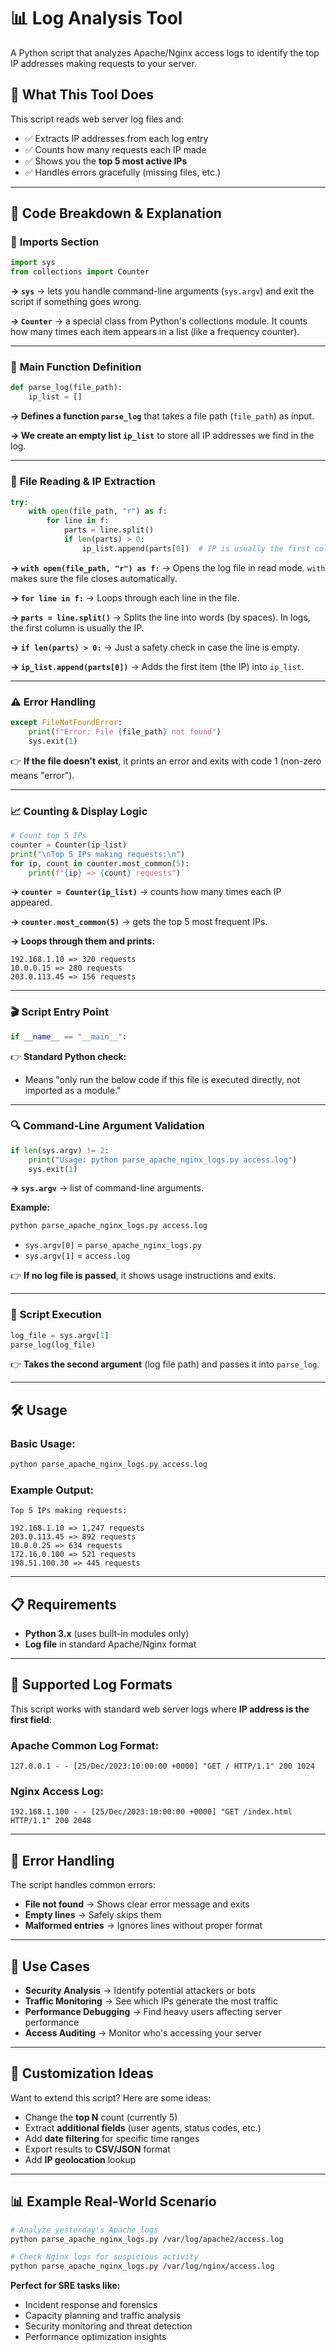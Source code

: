 # 📊 Log Analysis Tool

A Python script that analyzes Apache/Nginx access logs to identify the top IP addresses making requests to your server.

## 🚀 What This Tool Does

This script reads web server log files and:
- ✅ Extracts IP addresses from each log entry
- ✅ Counts how many requests each IP made
- ✅ Shows you the **top 5 most active IPs**
- ✅ Handles errors gracefully (missing files, etc.)

---

## 📖 Code Breakdown & Explanation

### 🔧 **Imports Section**
```python
import sys
from collections import Counter
```

**→ `sys`** → lets you handle command-line arguments (`sys.argv`) and exit the script if something goes wrong.

**→ `Counter`** → a special class from Python's collections module. It counts how many times each item appears in a list (like a frequency counter).

---

### 🎯 **Main Function Definition**
```python
def parse_log(file_path):
    ip_list = []
```

**→ Defines a function `parse_log`** that takes a file path (`file_path`) as input.

**→ We create an empty list `ip_list`** to store all IP addresses we find in the log.

---

### 📂 **File Reading & IP Extraction**
```python
try:
    with open(file_path, "r") as f:
        for line in f:
            parts = line.split()
            if len(parts) > 0:
                ip_list.append(parts[0])  # IP is usually the first column
```

**→ `with open(file_path, "r") as f:`** → Opens the log file in read mode. `with` makes sure the file closes automatically.

**→ `for line in f:`** → Loops through each line in the file.

**→ `parts = line.split()`** → Splits the line into words (by spaces). In logs, the first column is usually the IP.

**→ `if len(parts) > 0:`** → Just a safety check in case the line is empty.

**→ `ip_list.append(parts[0])`** → Adds the first item (the IP) into `ip_list`.

---

### ⚠️ **Error Handling**
```python
except FileNotFoundError:
    print(f"Error: File {file_path} not found")
    sys.exit(1)
```

👉 **If the file doesn't exist**, it prints an error and exits with code 1 (non-zero means "error").

---

### 📈 **Counting & Display Logic**
```python
# Count top 5 IPs
counter = Counter(ip_list)
print("\nTop 5 IPs making requests:\n")
for ip, count in counter.most_common(5):
    print(f"{ip} => {count} requests")
```

**→ `counter = Counter(ip_list)`** → counts how many times each IP appeared.

**→ `counter.most_common(5)`** → gets the top 5 most frequent IPs.

**→ Loops through them and prints:**
```
192.168.1.10 => 320 requests
10.0.0.15 => 280 requests
203.0.113.45 => 156 requests
```

---

### 🎬 **Script Entry Point**
```python
if __name__ == "__main__":
```

👉 **Standard Python check:**
- Means "only run the below code if this file is executed directly, not imported as a module."

---

### 🔍 **Command-Line Argument Validation**
```python
if len(sys.argv) != 2:
    print("Usage: python parse_apache_nginx_logs.py access.log")
    sys.exit(1)
```

**→ `sys.argv`** → list of command-line arguments.

**Example:**
```bash
python parse_apache_nginx_logs.py access.log
```
- `sys.argv[0]` = `parse_apache_nginx_logs.py`
- `sys.argv[1]` = `access.log`

👉 **If no log file is passed**, it shows usage instructions and exits.

---

### 🏃 **Script Execution**
```python
log_file = sys.argv[1]
parse_log(log_file)
```

👉 **Takes the second argument** (log file path) and passes it into `parse_log`.

---

## 🛠️ Usage

### **Basic Usage:**
```bash
python parse_apache_nginx_logs.py access.log
```

### **Example Output:**
```
Top 5 IPs making requests:

192.168.1.10 => 1,247 requests
203.0.113.45 => 892 requests
10.0.0.25 => 634 requests
172.16.0.100 => 521 requests
198.51.100.30 => 445 requests
```

---

## 📋 Requirements

- **Python 3.x** (uses built-in modules only)
- **Log file** in standard Apache/Nginx format

---

## 📝 Supported Log Formats

This script works with standard web server logs where **IP address is the first field**:

### **Apache Common Log Format:**
```
127.0.0.1 - - [25/Dec/2023:10:00:00 +0000] "GET / HTTP/1.1" 200 1024
```

### **Nginx Access Log:**
```
192.168.1.100 - - [25/Dec/2023:10:00:00 +0000] "GET /index.html HTTP/1.1" 200 2048
```

---

## 🚨 Error Handling

The script handles common errors:

- **File not found** → Shows clear error message and exits
- **Empty lines** → Safely skips them
- **Malformed entries** → Ignores lines without proper format

---

## 🎯 Use Cases

- **Security Analysis** → Identify potential attackers or bots
- **Traffic Monitoring** → See which IPs generate the most traffic  
- **Performance Debugging** → Find heavy users affecting server performance
- **Access Auditing** → Monitor who's accessing your server

---

## 🔧 Customization Ideas

Want to extend this script? Here are some ideas:

- Change the **top N** count (currently 5)
- Extract **additional fields** (user agents, status codes, etc.)
- Add **date filtering** for specific time ranges
- Export results to **CSV/JSON** format
- Add **IP geolocation** lookup

---

## 📊 Example Real-World Scenario

```bash
# Analyze yesterday's Apache logs
python parse_apache_nginx_logs.py /var/log/apache2/access.log

# Check Nginx logs for suspicious activity  
python parse_apache_nginx_logs.py /var/log/nginx/access.log
```

**Perfect for SRE tasks like:**
- Incident response and forensics
- Capacity planning and traffic analysis  
- Security monitoring and threat detection
- Performance optimization insights
